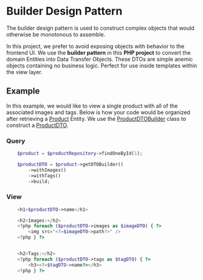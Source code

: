 # Builder Design Pattern

The builder design pattern is used to construct complex objects that would otherwise be monotonous to assemble.

In this project, we prefer to avoid exposing objects with behavior to the frontend UI. We use the **builder pattern**
in this **PHP project** to convert the domain Entities into Data Transfer Objects. These DTOs are
simple anemic objects containing no business logic. Perfect for use inside templates within the view layer.

## Example

In this example, we would like to view a single product with all of the associated images and tags.
Below is how your code would be organized after retrieving a [Product](../../src/Entity/Product.php) Entity.
We use the [ProductDTOBuilder](../../src/EntityDTO/Builder/ProductDTOBuilder.php) class to construct
a [ProductDTO](../../src/EntityDTO/ProductDTO.php).

### Query

```php
    $product = $productRepository->findOneById(1);

    $productDTO = $product->getDTOBuilder()
        ->withImages()
        ->withTags()
        ->build;
```

### View

```php
    <h1>$productDTO->name</h1>

    <h2>Images:</h2>
    <?php foreach ($productDTO->images as $imageDTO) { ?>
        <img src="<?=$imageDTO->path?>" />
    <?php } ?>


    <h2>Tags:</h2>
    <?php foreach ($productDTO->tags as $tagDTO) { ?>
        <h3><?=$tagDTO->name?></h3>
    <?php } ?>
```
